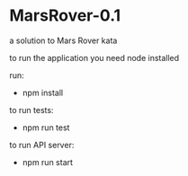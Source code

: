 # MarsRover-0.1

a solution to Mars Rover kata

to run the application you need node installed 

run:

- npm install

to run tests:

- npm run test

to run API server:

- npm run start